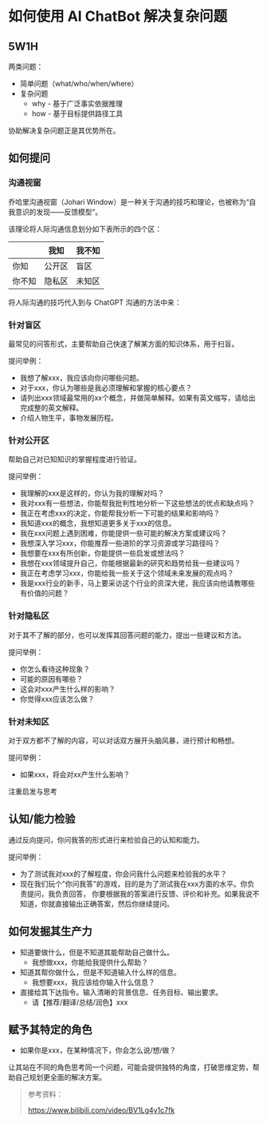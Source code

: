 # 如何使用 AI ChatBot 解决复杂问题

## 5W1H

两类问题：
- 简单问题（what/who/when/where）
- 复杂问题
  - why - 基于广泛事实依据推理
  - how - 基于目标提供路径工具

协助解决复杂问题正是其优势所在。

## 如何提问

### 沟通视窗

乔哈里沟通视窗（Johari Window）是一种关于沟通的技巧和理论，也被称为“自我意识的发现——反馈模型”。

该理论将人际沟通信息划分如下表所示的四个区：

|     | 我知  | 我不知 |
|-----|-----|-----|
| 你知  | 公开区 | 盲区  |
| 你不知 | 隐私区 | 未知区 |

将人际沟通的技巧代入到与 ChatGPT 沟通的方法中来：

### 针对盲区

最常见的问答形式，主要帮助自己快速了解某方面的知识体系，用于扫盲。

提问举例：
- 我想了解xxx，我应该向你问哪些问题。
- 对于xxx，你认为哪些是我必须理解和掌握的核心要点？
- 请列出xxx领域最常用的xx个概念，并做简单解释。如果有英文缩写，请给出完成整的英文解释。
- 介绍人物生平，事物发展历程。


### 针对公开区

帮助自己对已知知识的掌握程度进行验证。

提问举例：
- 我理解的xxx是这样的，你认为我的理解对吗？
- 我对xxx有一些想法，你能帮我批判性地分析一下这些想法的优点和缺点吗？
- 我正在考虑xxx的决定，你能帮我分析一下可能的结果和影响吗？
- 我知道xxx的概念，我想知道更多关于xxx的信息。
- 我在xxx问题上遇到困难，你能提供一些可能的解决方案或建议吗？
- 我想深入学习xxx，你能推荐一些进阶的学习资源或学习路径吗？
- 我想要在xxx有所创新，你能提供一些启发或想法吗？
- 我想在xxx领域提升自己，你能根据最新的研究和趋势给我一些建议吗？
- 我正在考虑学习xxx，你能给我一些关于这个领域未来发展的观点吗？
- 我是xxx行业的新手，马上要采访这个行业的资深大佬，我应该向他请教哪些有价值的问题？


### 针对隐私区

对于其不了解的部分，也可以发挥其回答问题的能力，提出一些建议和方法。

提问举例：
- 你怎么看待这种现象？
- 可能的原因有哪些？
- 这会对xxx产生什么样的影响？
- 你觉得xxx应该怎么做？


### 针对未知区

对于双方都不了解的内容，可以对话双方展开头脑风暴，进行预计和畅想。

提问举例：
- 如果xxx，将会对xx产生什么影响？

注重启发与思考

## 认知/能力检验

通过反向提问，你问我答的形式进行来检验自己的认知和能力。

提问举例：
- 为了测试我对xxx的了解程度，你会问我什么问题来检验我的水平？
- 现在我们玩个"你问我答"的游戏，目的是为了测试我在xxx方面的水平。你负责提问，我负责回答，
  你要根据我的答案进行反馈、评价和补充。如果我说不知道，你就直接输出正确答案，然后你继续提问。


## 如何发掘其生产力

- 知道要做什么，但是不知道其能帮助自己做什么。
  - 我想做xxx，你能给我提供什么帮助？
- 知道其帮你做什么，但是不知道输入什么样的信息。
  - 我想要xxx，我应该给你输入什么信息？
- 直接给其下达指令。输入清晰的背景信息、任务目标、输出要求。
  - 请【推荐/翻译/总结/润色】xxx

## 赋予其特定的角色

- 如果你是xxx，在某种情况下，你会怎么说/想/做？

让其站在不同的角色思考同一个问题，可能会提供独特的角度，打破思维定势，帮助自己规划更全面的解决方案。


> 参考资料：
> 
> https://www.bilibili.com/video/BV1Lg4y1c7fk
